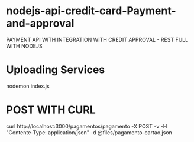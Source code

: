 # nodejs-api-credit-card-Payment-and-approval
PAYMENT API WITH INTEGRATION WITH CREDIT APPROVAL - REST FULL WITH NODEJS


# Uploading Services
nodemon index.js


# POST WITH CURL
curl http://localhost:3000/pagamentos/pagamento -X POST  -v  -H "Contente-Type:  application/json"  -d  @files/pagamento-cartao.json



